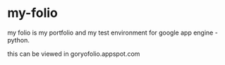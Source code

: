 my-folio
========

my folio is my portfolio and my test environment for google app engine - python. 

this can be viewed in goryofolio.appspot.com
